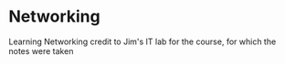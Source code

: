 # Networking
Learning Networking
credit to Jim's IT lab for the course, for which the notes were taken
